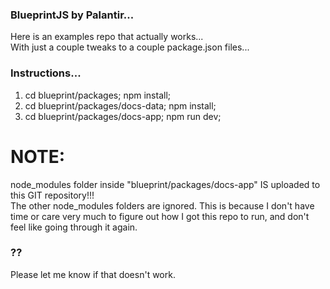 ### BlueprintJS by Palantir...  
  Here is an examples repo that actually works...  
  With just a couple tweaks to a couple package.json files...  

### Instructions...  
  1. cd blueprint/packages; npm install;  
  2. cd blueprint/packages/docs-data; npm install;  
  3. cd blueprint/packages/docs-app; npm run dev;  

# NOTE:  
  node_modules folder inside "blueprint/packages/docs-app" IS uploaded to this GIT repository!!!  
  The other node_modules folders are ignored. This is because I don't have time or care very much to figure out how I got this repo to run, and don't feel like going through it again.  

### ??  
  Please let me know if that doesn't work.  

